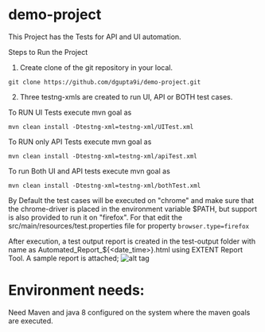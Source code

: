 # demo-project

This Project has the Tests for API and UI automation. 

Steps to Run the Project

1) Create clone of the git repository in your local.

```
git clone https://github.com/dgupta9i/demo-project.git
```

2) Three testng-xmls are created to run UI, API or BOTH test cases.

To RUN UI Tests execute mvn goal as

```
mvn clean install -Dtestng-xml=testng-xml/UITest.xml
```
                     
To RUN only API Tests execute mvn goal as 

```
mvn clean install -Dtestng-xml=testng-xml/apiTest.xml
```
                      
To run Both UI and API tests execute mvn goal as

```
mvn clean install -Dtestng-xml=testng-xml/bothTest.xml
```
   
By Default the test cases will be executed on "chrome" and make sure that the chrome-driver is placed in the environment variable $PATH, but support is also provided to run it on "firefox". For that edit the src/main/resources/test.properties file for property `browser.type=firefox`
   
After execution, a test output report is created in the test-output folder with name as  Automated_Report_${<date_time>}.html using EXTENT Report Tool. A sample report is attached;
![alt tag](http://url/to/img.png)

# Environment needs:
Need Maven and java 8 configured on the system where the maven goals are executed.  
